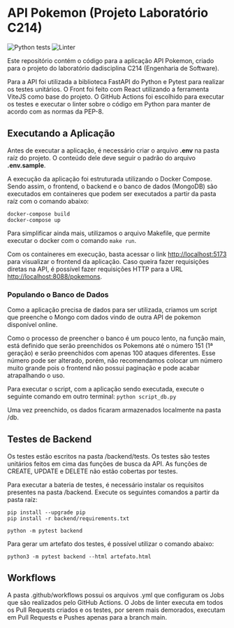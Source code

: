 # API Pokemon (Projeto Laboratório C214)
![Python tests](https://github.com/BernardoGandolpho/Projeto-C214/actions/workflows/python-app.yml/badge.svg) ![Linter](https://github.com/BernardoGandolpho/Projeto-C214/actions/workflows/linter.yml/badge.svg)

Este repositório contém o código para a aplicação API Pokemon, criado para o projeto do laboratório dadisciplina C214 (Engenharia de Software).

Para a API foi utilizada a biblioteca FastAPI do Python e Pytest para realizar os testes unitários. O Front foi feito com React utilizando a ferramenta ViteJS como base do projeto. O GitHub Actions foi escolhido para executar os testes e executar o linter sobre o código em Python para manter de acordo com as normas da PEP-8.

## Executando a Aplicação

Antes de executar a aplicação, é necessário criar o arquivo **.env** na pasta raíz do projeto. O conteúdo dele deve seguir o padrão do arquivo **.env.sample**.

A execução da aplicação foi estruturada utilizando o Docker Compose. Sendo assim, o frontend, o backend e o banco de dados (MongoDB) são executados em containeres que podem ser executados a partir da pasta raíz com o comando abaixo:

```
docker-compose build
docker-compose up
```

Para simplificar ainda mais, utilizamos o arquivo Makefile, que permite executar o docker com o comando ```make run```.

Com os containeres em execução, basta acessar o link <http://localhost:5173> para visualizar o frontend da aplicação. Caso queira fazer requisições diretas na API, é possível fazer requisições HTTP para a URL <http://localhost:8088/pokemons>.


### Populando o Banco de Dados

Como a aplicação precisa de dados para ser utilizada, criamos um script que preenche o Mongo com dados vindo de outra API de pokemon disponível online.

Como o processo de preencher o banco é um pouco lento, na função main, está definido que serão preenchidos os Pokemons até o número 151 (1ª geração) e serão preenchidos com apenas 100 ataques diferentes. Esse número pode ser alterado, porém, não recomendamos colocar um número muito grande pois o frontend não possui paginação e pode acabar atrapalhando o uso.

Para executar o script, com a aplicação sendo executada, execute o seguinte comando em outro terminal: ```python script_db.py```

Uma vez preenchido, os dados ficaram armazenados localmente na pasta /db.

## Testes de Backend

Os testes estão escritos na pasta /backend/tests. Os testes são testes unitários feitos em cima das funções de busca da API. As funções de CREATE, UPDATE e DELETE não estão cobertas por testes.

Para executar a bateria de testes, é necessário instalar os requisitos presentes na pasta /backend. Execute os seguintes comandos a partir da pasta raíz:
```
pip install --upgrade pip
pip install -r backend/requirements.txt

python -m pytest backend
```

Para gerar um artefato dos testes, é possível utilizar o comando abaixo:
```
python3 -m pytest backend --html artefato.html
```

## Workflows

A pasta .github/workflows possui os arquivos .yml que configuram os Jobs que são realizados pelo GitHub Actions. O Jobs de linter executa em todos os Pull Requests criados e os testes, por serem mais demorados, executam em Pull Requests e Pushes apenas para a branch main.
